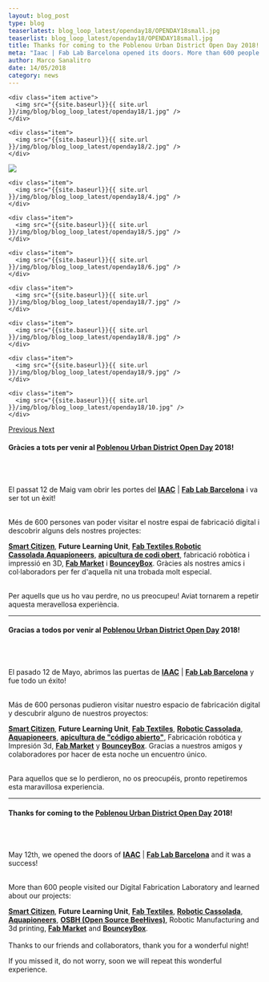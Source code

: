 ```yaml
---
layout: blog_post
type: blog
teaserlatest: blog_loop_latest/openday18/OPENDAY18small.jpg
teaserlist: blog_loop_latest/openday18/OPENDAY18small.jpg
title: Thanks for coming to the Poblenou Urban District Open Day 2018!
meta: "Iaac | Fab Lab Barcelona opened its doors. More than 600 people visited our Digital Fabrication Laboratory and learned about our projects."
author: Marco Sanalitro
date: 14/05/2018 
category: news
---
```


<!--<img src= "http://www.fablabbcn.org/img/blog/blog_loop_latest/openday17/openday171.jpg" align="middle"> 
<br>



<!----- Image Slider ----------------------------- Image Slider -------------->


<div id="carousel-example-generic" class="carousel slide" data-ride="carousel">

<!--------------- Wrapper for slides --------------->

  <div class="carousel-inner" role="listbox">
   
    <div class="item active">
      <img src="{{site.baseurl}}{{ site.url }}/img/blog/blog_loop_latest/openday18/1.jpg" />
    </div>
    
    <div class="item">
      <img src="{{site.baseurl}}{{ site.url }}/img/blog/blog_loop_latest/openday18/2.jpg" />
    </div>

  <div class="item">
      <img src="{{site.baseurl}}{{ site.url }}/img/blog/blog_loop_latest/openday18/3.jpg" />
    </div>
    
    <div class="item">
      <img src="{{site.baseurl}}{{ site.url }}/img/blog/blog_loop_latest/openday18/4.jpg" />
    </div>
    
    <div class="item">
      <img src="{{site.baseurl}}{{ site.url }}/img/blog/blog_loop_latest/openday18/5.jpg" />
    </div>
    
    <div class="item">
      <img src="{{site.baseurl}}{{ site.url }}/img/blog/blog_loop_latest/openday18/6.jpg" />
    </div>
    
    <div class="item">
      <img src="{{site.baseurl}}{{ site.url }}/img/blog/blog_loop_latest/openday18/7.jpg" />
    </div>
    
    <div class="item">
      <img src="{{site.baseurl}}{{ site.url }}/img/blog/blog_loop_latest/openday18/8.jpg" />
    </div>
    
    <div class="item">
      <img src="{{site.baseurl}}{{ site.url }}/img/blog/blog_loop_latest/openday18/9.jpg" />
    </div>
    
    <div class="item">
      <img src="{{site.baseurl}}{{ site.url }}/img/blog/blog_loop_latest/openday18/10.jpg" />
    </div>
</div>

<!-------------------- Controls --------------------->

  <a class="left carousel-control" href="#carousel-example-generic" role="button" data-slide="prev">
    <span class="glyphicon glyphicon-chevron-left" aria-hidden="true"></span>
    <span class="sr-only">Previous</span>
  </a>
  <a class="right carousel-control" href="#carousel-example-generic" role="button" data-slide="next">
    <span class="glyphicon glyphicon-chevron-right" aria-hidden="true"></span>
    <span class="sr-only">Next</span>
  </a>
</div>

<p><h4>Gràcies a tots per venir al <strong><a href="http://www.poblenouurbandistrict.com">Poblenou Urban District Open Day</a></strong> 2018!</h4><br><br>

El passat 12 de Maig vam obrir les portes del <strong><a href="https://iaac.net/">IAAC</a></strong> | <strong><a href="http://fablabbcn.org/">Fab Lab Barcelona</a></strong> i va ser tot un èxit!<br><br>

Més de 600 persones van poder visitar el nostre espai de fabricació digital i descobrir alguns dels nostres projectes: 

<strong><a href="https://smartcitizen.me/">Smart Citizen</a></strong>, <strong>Future Learning Unit</strong>, <strong><a href="http://fabtextiles.org/">Fab Textiles</a></strong>,<strong><a href="https://www.youtube.com/watch?v=YV2OQjNbP9E">Robotic Cassolada</a></strong>,<strong><a href="http://aquapioneers.io/">Aquapioneers</a></strong>, <strong><a href="https://opensourcebeehives.com/">apicultura de codi obert</a></strong>, fabricació robòtica i impressió en 3D, <strong><a href="http://market.fablabs.io/">Fab Market</a></strong> i <strong><a href="https://www.facebook.com/bounceybox/">BounceyBox</a></strong>. Gràcies als nostres amics i col·laboradors per fer d'aquella nit una trobada molt especial.<br><br>

Per aquells que us ho vau perdre, no us preocupeu! Aviat tornarem a repetir aquesta meravellosa experiència.<br></p>

______

<p><h4>Gracias a todos por venir al <strong><a href="http://www.poblenouurbandistrict.com">Poblenou Urban District Open Day</a></strong> 2018!</h4><br><br>

El pasado 12 de Mayo, abrimos las puertas de <strong><a href="https://iaac.net/">IAAC</a></strong> | <strong><a href="http://fablabbcn.org/">Fab Lab Barcelona</a></strong> y fue todo un éxito!<br><br>

Más de 600 personas pudieron visitar nuestro espacio de fabricación digital y descubrir alguno de nuestros proyectos: 

<strong><a href="https://smartcitizen.me/">Smart Citizen</a></strong>, <strong>Future Learning Unit</strong>, <strong><a href="http://fabtextiles.org/">Fab Textiles</a></strong>, <strong><a href="https://www.youtube.com/watch?v=YV2OQjNbP9E">Robotic Cassolada</a></strong>, <strong><a href="http://aquapioneers.io/">Aquapioneers</a></strong>, <strong><a href="https://opensourcebeehives.com/">apicultura de "código abierto"</a></strong>, Fabricación robótica y Impresión 3d, <strong><a href="http://market.fablabs.io/">Fab Market</a></strong> y <strong><a href="https://www.facebook.com/bounceybox/">BounceyBox</a></strong>. Gracias a nuestros amigos y colaboradores por hacer de esta noche un encuentro único.<br><br>

Para aquellos que se lo perdieron, no os preocupéis, pronto repetiremos esta maravillosa experiencia.<br></p>

______


<p><h4>Thanks for coming to the <strong><a href="http://www.poblenouurbandistrict.com">Poblenou Urban District Open Day</a></strong> 2018!</h4><br><br>

May 12th, we opened the doors of <strong><a href="https://iaac.net/">IAAC</a></strong> | <strong><a href="http://fablabbcn.org/">Fab Lab Barcelona</a></strong> and it was a success!<br><br>

More than 600 people visited our Digital Fabrication Laboratory and learned about our projects:

<strong><a href="https://smartcitizen.me/">Smart Citizen</a></strong>, <strong>Future Learning Unit</strong>, <strong><a href="http://fabtextiles.org/">Fab Textiles</a></strong>, <strong><a href="https://www.youtube.com/watch?v=YV2OQjNbP9E">Robotic Cassolada</a></strong>, <strong><a href="http://aquapioneers.io/">Aquapioneers</a></strong>, <strong><a href="https://opensourcebeehives.com/"> OSBH (Open Source
BeeHives)</a></strong>, Robotic Manufacturing and 3d printing, <strong><a href="http://market.fablabs.io/">Fab Market</a></strong> and <strong><a href="https://www.facebook.com/bounceybox/">BounceyBox</a></strong>.<br><br> 
Thanks to our friends and collaborators, thank you for a wonderful night!<br></p>

If you missed it, do not worry, soon we will repeat this wonderful experience.<br>



